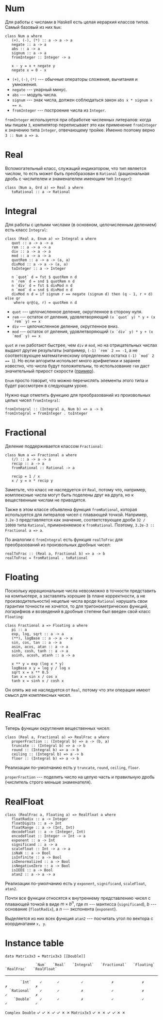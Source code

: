 # Num

Для работы с числами в Haskell есть целая иерархия классов типов. Самый базовый из них `Num`:
```
class Num a where
   (+), (-), (*) :: a -> a -> a
   negate :: a -> a
   abs :: a -> a
   signum :: a -> a
   fromInteger :: Integer -> a

   x - y = x + negate y
   negate x = 0 - x
```

* `(+)`, `(-)`, `(*)` --- обычные операторы сложения, вычитания и умножения.
* `negate` --- унарный минус.
* `abs` --- модуль числа.
* `signum` --- знак числа, должен соблюдаться закон `abs x * signum x == x`.
* `fromInteger` --- построение числа из `Integer`.

`fromInteger` используется при обработке численных литералов: когда мы пишем `3`,
компилятор переписывает это как применение `fromInteger` к значению типа `Integer`,
отвечающему тройке. Именно поэтому верно `3 :: Num a => a`.

# Real

Вспомогательный класс, служащий индикатором, что тип является числом, то есть
может быть преобразован в `Rational` (рациональная дробь с числителем и знаменателем
имеющим тип `Integer`):
```
class (Num a, Ord a) => Real a where
   toRational :: a -> Rational
```

# Integral

Для работы с целыми числами (в основном, целочисленным делением) есть класс `Integral`:
```
class (Real a, Enum a) => Integral a where
   quot :: a -> a -> a
   rem :: a -> a -> a
   div :: a -> a -> a
   mod :: a -> a -> a
   quotRem :: a -> a -> (a, a)
   divMod :: a -> a -> (a, a)
   toInteger :: a -> Integer

   n `quot` d = fst $ quotRem n d
   n `rem` d = snd $ quotRem n d
   n `div` d = fst $ divMod n d
   n `mod` d = snd $ divMod n d
   divMod n d = if signum r == negate (signum d) then (q - 1, r + d) else qr
    where qr@(q, r) = quotRem n d
```

* `quot` --- целочисленное деление, округленное в сторону нуля.
* `rem` --- остаток от деления, удовлетворяющий ``(x `quot` y) * y + (x `rem` y) == x``
* `div` --- целочисленное деление, округленное вниз.
* `mod` --- остаток от деления, удовлетворяющий ``(x `div` y) * y + (x `mod` y) == x``

`quot` и `rem` работают быстрее, чем `div` и `mod`, но на отрицательных числах выдают
другие результаты (например, ``(-1) `rem` 2 == -1``, а не соответсвующее математическому
определению остатка ``(-1) `mod` 2 == 1``). Но если алгоритм использет много арифметики
и заранее известно, что числа будут положительны, то использование `rem` даст значительный
прирост скорости
([пример](http://stackoverflow.com/questions/6964392/speed-comparison-with-project-euler-c-vs-python-vs-erlang-vs-haskell/6964760#6964760)).

`Enum` просто говорит, что можно перечислять элементы этого типа и будет рассмотрен в следующем уроке.

Нужно еще отметить функцию для преобразований из произвольных целых чисел `fromIntegral`:
```
fromIntegral :: (Integral a, Num b) => a -> b
fromIntegral = fromInteger . toInteger
```

# Fractional

Деление поддерживается классом `Fractional`:
```
class Num a => Fractional a where
   (/) :: a -> a -> a
   recip :: a -> a
   fromRational :: Rational -> a

   recip = 1 / x
   x / y = x * recip y
```

Заметьте, что класс не наследуется от `Real`, потому что, например, комплексные
числа могут быть поделены друг на друга, но к вещественным числам не приводятся.

Также в этом классе объявлена функция `fromRational`, которая используется для литералов
чисел с плавающей точкой. Например, `3.2e-3` представляется как значение, соответствующее
дроби `32 / 10000` типа `Rational`, примененяемое к `fromRational`. Поэтому,
`3.2e-3 :: Fractional a => a`.

По аналогии с `fromIntegral` есть функция `realToFrac` для преобразований из произвольных
дробных чисел:
```
realToFrac :: (Real a, Fractional b) => a -> b
realToFrac = fromRational . toRational
```

# Floating

Поскольку иррациональные числа невозможно в точности представить на компьютере, а заставлять
хорошие (в плане корректности, а не производительности) нецелые числа вроде `Rational` нарушать
свои гарантии точности не хочется, то для тригонометрических функций, логарифмов и возведений
в дробные степени был введен свой класс `Floating`:
```
class Fractional a => Floating a where
   pi :: a
   exp, log, sqrt :: a -> a
   (**), logBase :: a -> a -> a
   sin, cos, tan :: a -> a
   asin, acos, atan :: a -> a
   sinh, cosh, tanh :: a -> a
   asinh, acosh, atanh :: a -> a

   x ** y = exp (log x * y)
   logBase x y = log y / log x
   sqrt x = x ** 0.5
   tan x = sin x / cos x
   tanh x = sinh x / cosh x
```

Он опять же не наследуется от `Real`, потому что эти операции имеют смысл для комплексных чисел.

# RealFrac

Теперь функции округления вещественных чисел:
```
class (Real a, Fractional a) => RealFrac a where
   properFraction :: (Integral b) => a -> (b, a)
   truncate :: (Integral b) => a -> b
   round :: (Integral b) => a -> b
   ceiling :: (Integral b) => a -> b
   floor :: (Integral b) => a -> b
```
Реализации по-умолчанию есть у `truncate`, `round`, `ceiling`, `floor`.

`properFraction` --- поделить число на целую часть и правильную дробь (числитель строго меньше
знаменателя).

# RealFloat

```
class (RealFrac a, Floating a) => RealFloat a where
   floatRadix :: a -> Integer
   floatDigits :: a -> Int
   floatRange :: a -> (Int, Int)
   decodeFloat :: a -> (Integer, Int)
   encodeFloat :: Integer -> Int -> a
   exponent :: a -> Int
   significand :: a -> a
   scaleFloat :: Int -> a -> a
   isNaN :: a -> Bool
   isInfinite :: a -> Bool
   isDenormalized :: a -> Bool
   isNegativeZero :: a -> Bool
   isIEEE :: a -> Bool
   atan2 :: a -> a -> a
```
Реализации по-умолчанию есть у `exponent`, `significand`, `scaleFloat`, `atan2`.

Почти все функции относятся к внутреннему представлению чисел с плавающей точкой в
виде $m \times b^n$, где $m$ --- мантисса (`significand`), $b$ --- основание (`floatRadix`),
а $n$ --- экспонента (`exponent`).

Выделяется из них всех функция `atan2` --- посчитать угол по вектора с координатами `x, y`.

# Instance table

```
data Matrix3x3 = Matrix3x3 [[Double]]
```

                  `Num`   `Real`   `Integral`   `Fractional`   `Floating`   `RealFrac`   `RealFloat`
---------------- ------- -------- ------------ -------------- ------------ ------------ -------------
           `Int`    ✓       ✓          ✓             ✗             ✗            ✗             ✗
      `Rational`    ✓       ✓          ✗             ✓             ✗            ✓             ✗
        `Double`    ✓       ✓          ✗             ✓             ✓            ✓             ✓
`Complex Double`    ✓       ✓          ✗             ✓             ✓            ✗             ✗
     `Matrix3x3`    ✓       ✗          ✗             ✓             ✓            ✗             ✗
